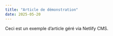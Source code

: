 ```yaml
---
title: "Article de démonstration"
date: 2025-05-20
---
```


Ceci est un exemple d’article géré via Netlify CMS.
